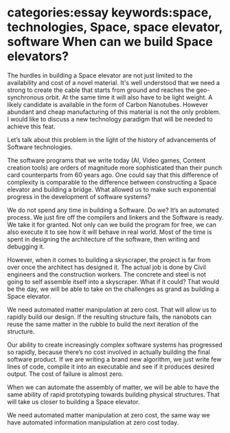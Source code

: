 categories:essay
keywords:space, technologies, Space, space elevator, software
When can we build Space elevators?
===

The hurdles in building a Space elevator are not just limited to the availability and cost of a novel material. It's well understood that we need a strong to create the cable that starts from ground and reaches the geo-synchronous orbit. At the same time it will also have to be light weight. A likely candidate is available in the form of Carbon Nanotubes. However abundant and cheap manufacturing of this material is not the only problem. I would like to discuss a new technology paradigm that will be needed to achieve this feat.

Let’s talk about this problem in the light of the history of advancements of Software technologies.

The software programs that we write today (AI, Video games, Content creation tools) are orders of magnitude more sophisticated than their punch card counterparts from 60 years ago. One could say that this difference of complexity is comparable to the difference between constructing a Space elevator and building a bridge. What allowed us to make such exponential progress in the development of software systems?

We do not spend any time in building a Software. Do we? It’s an automated process. We just fire off the compilers and linkers and the Software is ready. We take it for granted. Not only can we build the program for free, we can also execute it to see how it will behave in real world.  Most of the time is spent in designing the architecture of the software, then writing and debugging it. 

However, when it comes to building a skyscraper, the project is far from over once the architect has designed it. The actual job is done by Civil engineers and the construction workers. The concrete and steel is not going to self assemble itself into a skyscraper. What if it could? That would be the day, we will be able to take on the challenges as grand as building a Space elevator.

We need automated matter manipulation at zero cost. That will allow us to rapidly build our design. If the resulting structure fails, the nanobots can reuse the same matter in the rubble to build the next iteration of the structure.

Our ability to create increasingly complex software systems has progressed so rapidly, because there’s no cost involved in actually building the final software product. If we are writing a brand new algorithm, we just write few lines of code, compile it into an executable and see if it produces desired output. The cost of failure is almost zero.

When we can automate the assembly of matter, we will be able to have the same ability of rapid prototyping towards building physical structures. That will take us closer to building a Space elevator.

We need automated matter manipulation at zero cost, the same way we have automated information manipulation at zero cost today.
